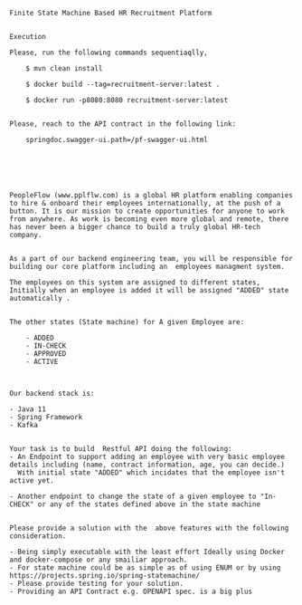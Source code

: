     
    
    Finite State Machine Based HR Recruitment Platform
    

    Execution

    Please, run the following commands sequentiaqlly,

        $ mvn clean install
        
        $ docker build --tag=recruitment-server:latest .
        
        $ docker run -p8080:8080 recruitment-server:latest
        

    Please, reach to the API contract in the following link:

        springdoc.swagger-ui.path=/pf-swagger-ui.html






    PeopleFlow (www.pplflw.com) is a global HR platform enabling companies to hire & onboard their employees internationally, at the push of a button. It is our mission to create opportunities for anyone to work from anywhere. As work is becoming even more global and remote, there has never been a bigger chance to build a truly global HR-tech company.
    
    
    As a part of our backend engineering team, you will be responsible for building our core platform including an  employees managment system.
    
    The employees on this system are assigned to different states, Initially when an employee is added it will be assigned "ADDED" state automatically .
    
    
    The other states (State machine) for A given Employee are:
    
        - ADDED
        - IN-CHECK
        - APPROVED
        - ACTIVE
    
    
    
    Our backend stack is:

    - Java 11
    - Spring Framework
    - Kafka
    
    
    Your task is to build  Restful API doing the following:
    - An Endpoint to support adding an employee with very basic employee details including (name, contract information, age, you can decide.) 
      With initial state "ADDED" which incidates that the employee isn't active yet.
    
    - Another endpoint to change the state of a given employee to "In-CHECK" or any of the states defined above in the state machine
    
    
    Please provide a solution with the  above features with the following consideration.
    
    - Being simply executable with the least effort Ideally using Docker and docker-compose or any smailiar approach.
    - For state machine could be as simple as of using ENUM or by using https://projects.spring.io/spring-statemachine/
    - Please provide testing for your solution.
    - Providing an API Contract e.g. OPENAPI spec. is a big plus
    
    
    
    
    
            
    
    
    
    
    
